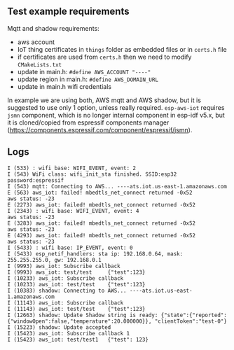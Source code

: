 ## Test example requirements

Mqtt and shadow requirements:
- aws account
- IoT thing certificates in `things` folder as embedded files or in `certs.h` file
- if certificates are used from `certs.h` then we need to modify `CMakeLists.txt`
- update in main.h: `#define AWS_ACCOUNT "----"`
- update region in main.h: `#define AWS_DOMAIN_URL` 
- update in main.h wifi credentials

In example we are using both, AWS mqtt and AWS shadow, but it is suggested to use only 1 option, unless really required.
`esp-aws-iot` requires `jsmn` component, which is no longer internal component in esp-idf v5.x, but it is cloned/copied from espressif components manager (https://components.espressif.com/component/espressif/jsmn).

## Logs

```
I (533) : wifi base: WIFI_EVENT, event: 2
I (543) WiFi class: wifi_init_sta finished. SSID:esp32 password:espressif
I (543) mqtt: Connecting to AWS... ----ats.iot.us-east-1.amazonaws.com
E (563) aws_iot: failed! mbedtls_net_connect returned -0x52
aws status: -23
E (2273) aws_iot: failed! mbedtls_net_connect returned -0x52
I (2343) : wifi base: WIFI_EVENT, event: 4
aws status: -23
E (3283) aws_iot: failed! mbedtls_net_connect returned -0x52
aws status: -23
E (4293) aws_iot: failed! mbedtls_net_connect returned -0x52
aws status: -23
I (5433) : wifi base: IP_EVENT, event: 0
I (5433) esp_netif_handlers: sta ip: 192.168.0.64, mask: 255.255.255.0, gw: 192.168.0.1
I (9993) aws_iot: Subscribe callback
I (9993) aws_iot: test/test     {"test":123}
I (10233) aws_iot: Subscribe callback
I (10233) aws_iot: test/test    {"test":123}
I (10383) shadow: Connecting to AWS... ----ats.iot.us-east-1.amazonaws.com
I (11143) aws_iot: Subscribe callback
I (11143) aws_iot: test/test    {"test":123}
I (12663) shadow: Update Shadow string is ready: {"state":{"reported":{"windowOpen":false,"temperature":20.000000}}, "clientToken":"test-0"}
I (15223) shadow: Update accepted
I (15423) aws_iot: Subscribe callback 1
I (15423) aws_iot: test/test1   {"test": 123}
```